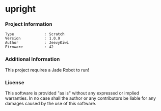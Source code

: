 upright
================



### Project Information
```
Type              : Scratch
Version           : 1.0.0
Author            : JeevyKiwi
Firmware          : 42
```

### Additional Information
This project requires a Jade Robot to run!

### License
This software is provided "as is" without any expressed or implied warranties.  In no case shall the author or any contributors be liable for any damages caused by the use of this software.

